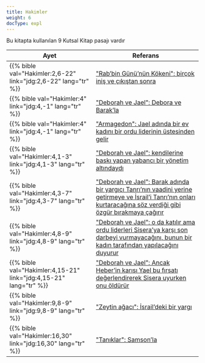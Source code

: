 ```yaml
---
title: Hakimler
weight: 6
docType: expl
---
```


Bu kitapta kullanılan 9 Kutsal Kitap pasajı vardır

| Ayet | Referans |
|-------|-----------|
| {{% bible val="Hakimler:2,6-22" link="jdg:2,6-22" lang="tr" %}} | ["Rab’bin Günü’nün Kökeni": birçok iniş ve çıkıştan sonra ](/expl/background/israel/the-day-of-the-lord#45df) |
| {{% bible val="Hakimler:4" link="jdg:4,-1" lang="tr" %}} | ["Deborah ve Jael": Debora ve Barak’la](/expl/content/bowls/the-key-to-armageddon#8338) |
| {{% bible val="Hakimler:4" link="jdg:4,-1" lang="tr" %}} | ["Armagedon": Jael adında bir ev kadını bir ordu liderinin üstesinden gelir](/quick/content/bowls#None) |
| {{% bible val="Hakimler:4,1-3" link="jdg:4,1-3" lang="tr" %}} | ["Deborah ve Jael": kendilerine baskı yapan yabancı bir yönetim altındaydı](/expl/content/bowls/the-key-to-armageddon#8338) |
| {{% bible val="Hakimler:4,3-7" link="jdg:4,3-7" lang="tr" %}} | ["Deborah ve Jael": Barak adında bir yargıcı Tanrı’nın vaadini yerine getirmeye ve İsrail’i Tanrı’nın onları kurtaracağına söz verdiği gibi özgür bırakmaya çağırır](/expl/content/bowls/the-key-to-armageddon#8338) |
| {{% bible val="Hakimler:4,8-9" link="jdg:4,8-9" lang="tr" %}} | ["Deborah ve Jael": o da katılır ama ordu liderleri Sisera’ya karşı son darbeyi vurmayacağını, bunun bir kadın tarafından yapılacağını duyurur](/expl/content/bowls/the-key-to-armageddon#8338) |
| {{% bible val="Hakimler:4,15-21" link="jdg:4,15-21" lang="tr" %}} | ["Deborah ve Jael": Ancak Heber’in karısı Yael bu fırsatı değerlendirerek Sisera uyurken onu öldürür](/expl/content/bowls/the-key-to-armageddon#8338) |
| {{% bible val="Hakimler:9,8-9" link="jdg:9,8-9" lang="tr" %}} | ["Zeytin ağacı": İsrail’deki bir yargı](/expl/background/israel/the-church-is-part-of-israel#5ef1) |
| {{% bible val="Hakimler:16,30" link="jdg:16,30" lang="tr" %}} | ["Tanıklar": Samson’la](/appl/content/witnesses/#2470) |
